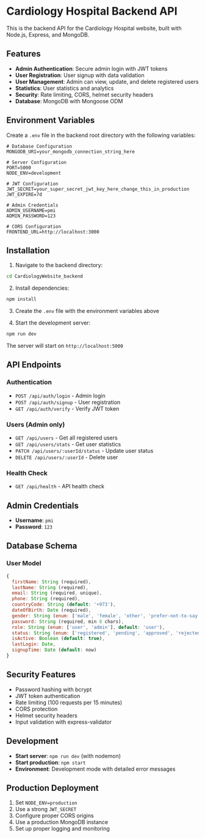 # Cardiology Hospital Backend API

This is the backend API for the Cardiology Hospital website, built with Node.js, Express, and MongoDB.

## Features

- **Admin Authentication**: Secure admin login with JWT tokens
- **User Registration**: User signup with data validation
- **User Management**: Admin can view, update, and delete registered users
- **Statistics**: User statistics and analytics
- **Security**: Rate limiting, CORS, helmet security headers
- **Database**: MongoDB with Mongoose ODM

## Environment Variables

Create a `.env` file in the backend root directory with the following variables:

```env
# Database Configuration
MONGODB_URI=your_mongodb_connection_string_here

# Server Configuration
PORT=5000
NODE_ENV=development

# JWT Configuration
JWT_SECRET=your_super_secret_jwt_key_here_change_this_in_production
JWT_EXPIRE=7d

# Admin Credentials
ADMIN_USERNAME=pmi
ADMIN_PASSWORD=123

# CORS Configuration
FRONTEND_URL=http://localhost:3000
```

## Installation

1. Navigate to the backend directory:
```bash
cd CardiologyWebsite_backend
```

2. Install dependencies:
```bash
npm install
```

3. Create the `.env` file with the environment variables above

4. Start the development server:
```bash
npm run dev
```

The server will start on `http://localhost:5000`

## API Endpoints

### Authentication
- `POST /api/auth/login` - Admin login
- `POST /api/auth/signup` - User registration
- `GET /api/auth/verify` - Verify JWT token

### Users (Admin only)
- `GET /api/users` - Get all registered users
- `GET /api/users/stats` - Get user statistics
- `PATCH /api/users/:userId/status` - Update user status
- `DELETE /api/users/:userId` - Delete user

### Health Check
- `GET /api/health` - API health check

## Admin Credentials

- **Username**: `pmi`
- **Password**: `123`

## Database Schema

### User Model
```javascript
{
  firstName: String (required),
  lastName: String (required),
  email: String (required, unique),
  phone: String (required),
  countryCode: String (default: '+973'),
  dateOfBirth: Date (required),
  gender: String (enum: ['male', 'female', 'other', 'prefer-not-to-say']),
  password: String (required, min 8 chars),
  role: String (enum: ['user', 'admin'], default: 'user'),
  status: String (enum: ['registered', 'pending', 'approved', 'rejected']),
  isActive: Boolean (default: true),
  lastLogin: Date,
  signupTime: Date (default: now)
}
```

## Security Features

- Password hashing with bcrypt
- JWT token authentication
- Rate limiting (100 requests per 15 minutes)
- CORS protection
- Helmet security headers
- Input validation with express-validator

## Development

- **Start server**: `npm run dev` (with nodemon)
- **Start production**: `npm start`
- **Environment**: Development mode with detailed error messages

## Production Deployment

1. Set `NODE_ENV=production`
2. Use a strong `JWT_SECRET`
3. Configure proper CORS origins
4. Use a production MongoDB instance
5. Set up proper logging and monitoring
